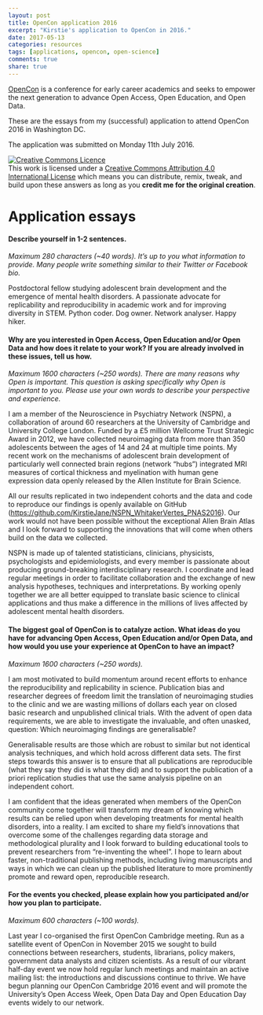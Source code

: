 ```yaml
---
layout: post
title: OpenCon application 2016
excerpt: "Kirstie's application to OpenCon in 2016."
date: 2017-05-13
categories: resources
tags: [applications, opencon, open-science]
comments: true
share: true
---
```


[OpenCon](http://www.opencon2017.org/) is a conference for early career academics and seeks to empower the next generation to advance Open Access, Open Education, and Open Data.

These are the essays from my (successful) application to attend OpenCon 2016 in Washington DC.

The application was submitted on Monday 11th July 2016.

<a rel="license" href="http://creativecommons.org/licenses/by/4.0/"><img alt="Creative Commons Licence" style="border-width:0" src="https://i.creativecommons.org/l/by/4.0/88x31.png" /></a><br />This work is licensed under a <a rel="license" href="http://creativecommons.org/licenses/by/4.0/">Creative Commons Attribution 4.0 International License</a> which means you can distribute, remix, tweak, and build upon these answers as long as you **credit me for the original creation**.

# Application essays

#### Describe yourself in 1-2 sentences.

*Maximum 280 characters (~40 words). It’s up to you what information to provide. Many people write something similar to their Twitter or Facebook bio.*

Postdoctoral fellow studying adolescent brain development and the emergence of mental health disorders. A passionate advocate for replicability and reproducibility in academic work and for improving diversity in STEM. Python coder. Dog owner. Network analyser. Happy hiker.


#### Why are you interested in Open Access, Open Education and/or Open Data and how does it relate to your work? If you are already involved in these issues, tell us how.

*Maximum 1600 characters (~250 words). There are many reasons why Open is important. This question is asking specifically why Open is important to *you*. Please use your own words to describe your perspective and experience.*

I am a member of the Neuroscience in Psychiatry Network (NSPN), a collaboration of around 60 researchers at the University of Cambridge and University College London. Funded by a £5 million Wellcome Trust Strategic Award in 2012, we have collected neuroimaging data from more than 350 adolescents between the ages of 14 and 24 at multiple time points. My recent work on the mechanisms of adolescent brain development of particularly well connected brain regions (network “hubs”) integrated MRI measures of cortical thickness and myelination with human gene expression data openly released by the Allen Institute for Brain Science.

All our results replicated in two independent cohorts and the data and code to reproduce our findings is openly available on GitHub (https://github.com/KirstieJane/NSPN_WhitakerVertes_PNAS2016). Our work would not have been possible without the exceptional Allen Brain Atlas and I look forward to supporting the innovations that will come when others build on the data we collected.

NSPN is made up of talented statisticians, clinicians, physicists, psychologists and epidemiologists, and every member is passionate about producing ground-breaking interdisciplinary research. I coordinate and lead regular meetings in order to facilitate collaboration and the exchange of new analysis hypotheses, techniques and interpretations. By working openly together we are all better equipped to translate basic science to clinical applications and thus make a difference in the millions of lives affected by adolescent mental health disorders.


#### The biggest goal of OpenCon is to catalyze action. What ideas do you have for advancing Open Access, Open Education and/or Open Data, and how would you use your experience at OpenCon to have an impact?

*Maximum 1600 characters (~250 words).*

I am most motivated to build momentum around recent efforts to enhance the reproducibility and replicability in science. Publication bias and researcher degrees of freedom limit the translation of neuroimaging studies to the clinic and we are wasting millions of dollars each year on closed basic research and unpublished clinical trials. With the advent of open data requirements, we are able to investigate the invaluable, and often unasked, question: Which neuroimaging findings are generalisable?

Generalisable results are those which are robust to similar but not identical analysis techniques, and which hold across different data sets. The first steps towards this answer is to ensure that all publications are reproducible (what they say they did is what they did) and to support the publication of a priori replication studies that use the same analysis pipeline on an independent cohort.

I am confident that the ideas generated when members of the OpenCon community come together will transform my dream of knowing which results can be relied upon when developing treatments for mental health disorders, into a reality. I am excited to share my field’s innovations that overcome some of the challenges regarding data storage and methodological plurality and I look forward to building educational tools to prevent researchers from “re-inventing the wheel”. I hope to learn about faster, non-traditional publishing methods, including living manuscripts and ways in which we can clean up the published literature to more prominently promote and reward open, reproducible research.


#### For the events you checked, please explain how you participated and/or how you plan to participate.

*Maximum 600 characters (~100 words).*

Last year I co-organised the first OpenCon Cambridge meeting. Run as a satellite event of OpenCon in November 2015 we sought to build connections between researchers, students, librarians, policy makers, government data analysts and citizen scientists. As a result of our vibrant half-day event we now hold regular lunch meetings and maintain an active mailing list: the introductions and discussions continue to thrive. We have begun planning our OpenCon Cambridge 2016 event and will promote the University’s Open Access Week, Open Data Day and Open Education Day events widely to our network.
